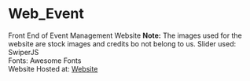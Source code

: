 # Web_Event
Front End of Event Management Website
<b>Note:</b> The images used for the website are stock images and credits bo not belong to us.
Slider used: SwiperJS <br/>
Fonts: Awesome Fonts <br/>
Website Hosted at: [Website](https://deependra-singh-rao.github.io/Web_Event/) <br/>
